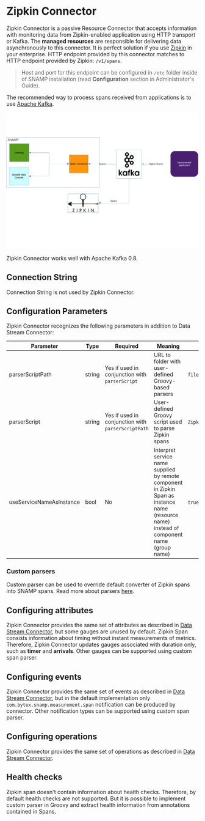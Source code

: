 Zipkin Connector
====
Zipkin Connector is a passive Resource Connector that accepts information with monitoring data from Zipkin-enabled application using HTTP transport or Kafka. The **managed resources** are responsible for delivering data asynchronously to this connector. It is perfect solution if you use [Zipkin](http://zipkin.io/) in your enterprise. HTTP endpoint provided by this connector matches to HTTP endpoint provided by Zipkin: `/v1/spans`.

> Host and port for this endpoint can be configured in `/etc` folder inside of SNAMP installation (read **Configuration** section in Administrator's Guide).

The recommended way to process spans received from applications is to use [Apache Kafka](https://kafka.apache.org/).

![Communication Scheme](zipkin-connector.png)

Zipkin Connector works well with Apache Kafka 0.8.

## Connection String
Connection String is not used by Zipkin Connector.

## Configuration Parameters
Zipkin Connector recognizes the following parameters in addition to Data Stream Connector:

Parameter | Type | Required | Meaning | Example
---- | ---- | ---- | ---- | ----
parserScriptPath | string | Yes if used in conjunction with `parserScript` | URL to folder with user-defined Groovy-based parsers | `file:/opt/snamp/scripts`
parserScript | string | Yes if used in conjunction with `parserScriptPath` | User-defined Groovy script used to parse Zipkin spans | `ZipkinParser.groovy`
useServiceNameAsInstance | bool | No | Interpret service name supplied by remote component in Zipkin Span as instance name (resource name) instead of component name (group name) | `true`

### Custom parsers
Custom parser can be used to override default converter of Zipkin spans into SNAMP spans. Read more about parsers [here](ds-connector.md).

## Configuring attributes
Zipkin Connector provides the same set of attributes as described in [Data Stream Connector](ds-connector.md), but some gauges are unused by default. Zipkin Span consists information about timing without instant measurements of metrics. Therefore, Zipkin Connector updates gauges associated with duration only, such as **timer** and **arrivals**. Other gauges can be supported using custom span parser.

## Configuring events
Zipkin Connector provides the same set of events as described in [Data Stream Connector](ds-connector.md), but in the default implementation only `com.bytex.snamp.measurement.span` notification can be produced by connector. Other notification types can be supported using custom span parser.

## Configuring operations
Zipkin Connector provides the same set of operations as described in [Data Stream Connector](ds-connector.md).

## Health checks
Zipkin span doesn't contain information about health checks. Therefore, by default health checks are not supported. But it is possible to implement custom parser in Groovy and extract health information from annotations contained in Spans.
